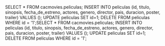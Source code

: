 SELECT * FROM cacmovies.peliculas;
INSERT INTO peliculas (id, titulo, sinopsis, fecha_de_estreno, actores, genero, director, pais, duracion, poster, trailer) VALUES ();
UPDATE peliculas SET id=1;
DELETE FROM peliculas WHERE id = '1';SELECT * FROM cacmovies.peliculas;
INSERT INTO peliculas (id, titulo, sinopsis, fecha_de_estreno, actores, genero, director, pais, duracion, poster, trailer) VALUES ();
UPDATE peliculas SET id=1;
DELETE FROM peliculas WHERE id = '1';
